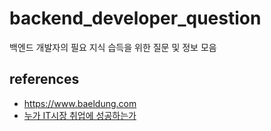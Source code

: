 # backend_developer_question
백엔드 개발자의 필요 지식 습득을 위한 질문 및 정보 모음



## references

- https://www.baeldung.com
- [누가 IT시장 취업에 성공하는가](http://www.yes24.com/Product/Goods/101547405)
